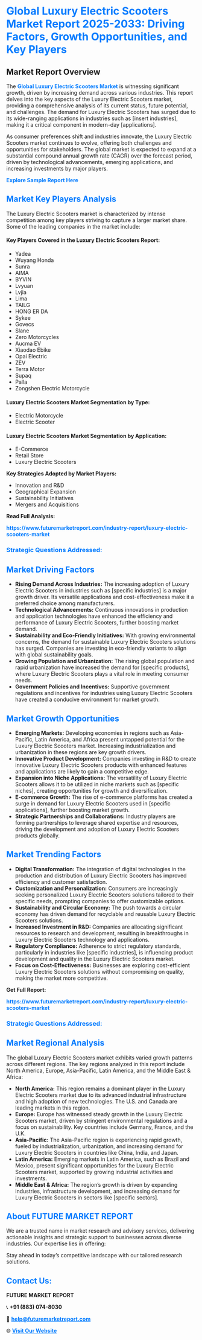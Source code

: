 <h1 style="color: #007BFF;">Global Luxury Electric Scooters Market Report 2025-2033: Driving Factors, Growth Opportunities, and Key Players</h1>

<section id="overview">
<h2>Market Report Overview</h2>
<p>The <a href="https://www.futuremarketreport.com/industry-report/luxury-electric-scooters-market" style="color: #007BFF; text-decoration: none;"><strong>Global Luxury Electric Scooters Market</strong></a> is witnessing significant growth, driven by increasing demand across various industries. This report delves into the key aspects of the Luxury Electric Scooters market, providing a comprehensive analysis of its current status, future potential, and challenges. The demand for Luxury Electric Scooters has surged due to its wide-ranging applications in industries such as [insert industries], making it a critical component in modern-day [applications].</p>
<p>As consumer preferences shift and industries innovate, the Luxury Electric Scooters market continues to evolve, offering both challenges and opportunities for stakeholders. The global market is expected to expand at a substantial compound annual growth rate (CAGR) over the forecast period, driven by technological advancements, emerging applications, and increasing investments by major players.</p>
</section>

<section id="overview">
<p><a href="https://www.futuremarketreport.com/request-sample/reportId=126214" style="color: #007BFF; text-decoration: none;"><strong>Explore Sample Report Here</strong></a></p>
</section>

<section id="key-players">
<h2 style="color: #007BFF;">Market Key Players Analysis</h2>
<p>The Luxury Electric Scooters market is characterized by intense competition among key players striving to capture a larger market share. Some of the leading companies in the market include:</p>
<h4>Key Players Covered in the Luxury Electric Scooters Report:</h4>
<ul><li>Yadea</li><li>Wuyang Honda</li><li>Sunra</li><li>AIMA</li><li>BYVIN</li><li>Lvyuan</li><li>Lvjia</li><li>Lima</li><li>TAILG</li><li>HONG ER DA</li><li>Sykee</li><li>Govecs</li><li>Slane</li><li>Zero Motorcycles</li><li>Aucma EV</li><li>Xiaodao Ebike</li><li>Opai Electric</li><li>ZEV</li><li>Terra Motor</li><li>Supaq</li><li>Palla</li><li>Zongshen Electric Motorcycle</li></ul>
<h4>Luxury Electric Scooters Market Segmentation by Type:</h4>
<ul><li>Electric Motorcycle</li><li>Electric Scooter</li></ul>

<h4>Luxury Electric Scooters Market Segmentation by Application:</h4>
<ul><li>E-Commerce</li><li>Retail Store</li><li>Luxury Electric Scooters</li></ul>
<p><strong>Key Strategies Adopted by Market Players:</strong></p>
<ul>
<li>Innovation and R&D</li>
<li>Geographical Expansion</li>
<li>Sustainability Initiatives</li>
<li>Mergers and Acquisitions</li>
</ul>
</section>

<section>
<p><strong>Read Full Analysis: </strong></p><a href="https://www.futuremarketreport.com/industry-report/luxury-electric-scooters-market" style="color: #007BFF; text-decoration: none;"><strong>https://www.futuremarketreport.com/industry-report/luxury-electric-scooters-market</strong></a>
<h3 style="color: #007BFF;">Strategic Questions Addressed:</h3>
</section>

<section id="driving-factors">
<h2 style="color: #007BFF;">Market Driving Factors</h2>
<ul>
<li><strong>Rising Demand Across Industries:</strong> The increasing adoption of Luxury Electric Scooters in industries such as [specific industries] is a major growth driver. Its versatile applications and cost-effectiveness make it a preferred choice among manufacturers.</li>
<li><strong>Technological Advancements:</strong> Continuous innovations in production and application technologies have enhanced the efficiency and performance of Luxury Electric Scooters, further boosting market demand.</li>
<li><strong>Sustainability and Eco-Friendly Initiatives:</strong> With growing environmental concerns, the demand for sustainable Luxury Electric Scooters solutions has surged. Companies are investing in eco-friendly variants to align with global sustainability goals.</li>
<li><strong>Growing Population and Urbanization:</strong> The rising global population and rapid urbanization have increased the demand for [specific products], where Luxury Electric Scooters plays a vital role in meeting consumer needs.</li>
<li><strong>Government Policies and Incentives:</strong> Supportive government regulations and incentives for industries using Luxury Electric Scooters have created a conducive environment for market growth.</li>
</ul>
</section>

<section id="growth-opportunities">
<h2 style="color: #007BFF;">Market Growth Opportunities</h2>
<ul>
<li><strong>Emerging Markets:</strong> Developing economies in regions such as Asia-Pacific, Latin America, and Africa present untapped potential for the Luxury Electric Scooters market. Increasing industrialization and urbanization in these regions are key growth drivers.</li>
<li><strong>Innovative Product Development:</strong> Companies investing in R&D to create innovative Luxury Electric Scooters products with enhanced features and applications are likely to gain a competitive edge.</li>
<li><strong>Expansion into Niche Applications:</strong> The versatility of Luxury Electric Scooters allows it to be utilized in niche markets such as [specific niches], creating opportunities for growth and diversification.</li>
<li><strong>E-commerce Growth:</strong> The rise of e-commerce platforms has created a surge in demand for Luxury Electric Scooters used in [specific applications], further boosting market growth.</li>
<li><strong>Strategic Partnerships and Collaborations:</strong> Industry players are forming partnerships to leverage shared expertise and resources, driving the development and adoption of Luxury Electric Scooters products globally.</li>
</ul>
</section>

<section id="trending-factors">
<h2 style="color: #007BFF;">Market Trending Factors</h2>
<ul>
<li><strong>Digital Transformation:</strong> The integration of digital technologies in the production and distribution of Luxury Electric Scooters has improved efficiency and customer satisfaction.</li>
<li><strong>Customization and Personalization:</strong> Consumers are increasingly seeking personalized Luxury Electric Scooters solutions tailored to their specific needs, prompting companies to offer customizable options.</li>
<li><strong>Sustainability and Circular Economy:</strong> The push towards a circular economy has driven demand for recyclable and reusable Luxury Electric Scooters solutions.</li>
<li><strong>Increased Investment in R&D:</strong> Companies are allocating significant resources to research and development, resulting in breakthroughs in Luxury Electric Scooters technology and applications.</li>
<li><strong>Regulatory Compliance:</strong> Adherence to strict regulatory standards, particularly in industries like [specific industries], is influencing product development and quality in the Luxury Electric Scooters market.</li>
<li><strong>Focus on Cost-Effectiveness:</strong> Businesses are exploring cost-efficient Luxury Electric Scooters solutions without compromising on quality, making the market more competitive.</li>
</ul>
</section>

<section>
<p><strong>Get Full Report: </strong></p><a href="https://www.futuremarketreport.com/industry-report/luxury-electric-scooters-market" style="color: #007BFF; text-decoration: none;"><strong>https://www.futuremarketreport.com/industry-report/luxury-electric-scooters-market</strong></a>
<h3 style="color: #007BFF;">Strategic Questions Addressed:</h3>
</section>


<section id="regional-analysis">
<h2 style="color: #007BFF;">Market Regional Analysis</h2>
<p>The global Luxury Electric Scooters market exhibits varied growth patterns across different regions. The key regions analyzed in this report include North America, Europe, Asia-Pacific, Latin America, and the Middle East & Africa:</p>
<ul>
<li><strong>North America:</strong> This region remains a dominant player in the Luxury Electric Scooters market due to its advanced industrial infrastructure and high adoption of new technologies. The U.S. and Canada are leading markets in this region.</li>
<li><strong>Europe:</strong> Europe has witnessed steady growth in the Luxury Electric Scooters market, driven by stringent environmental regulations and a focus on sustainability. Key countries include Germany, France, and the U.K.</li>
<li><strong>Asia-Pacific:</strong> The Asia-Pacific region is experiencing rapid growth, fueled by industrialization, urbanization, and increasing demand for Luxury Electric Scooters in countries like China, India, and Japan.</li>
<li><strong>Latin America:</strong> Emerging markets in Latin America, such as Brazil and Mexico, present significant opportunities for the Luxury Electric Scooters market, supported by growing industrial activities and investments.</li>
<li><strong>Middle East & Africa:</strong> The region’s growth is driven by expanding industries, infrastructure development, and increasing demand for Luxury Electric Scooters in sectors like [specific sectors].</li>
</ul>
</section>

<footer>
<h2 style="color: #007BFF;">About FUTURE MARKET REPORT</h2>
<p>We are a trusted name in market research and advisory services, delivering actionable insights and strategic support to businesses across diverse industries. Our expertise lies in offering:</p>

<p>Stay ahead in today’s competitive landscape with our tailored research solutions.</p>

<h2 style="color: #007BFF;">Contact Us:</h2>
<p><strong>FUTURE MARKET REPORT</strong></p>
<p>📞 <strong>+91 (883) 074-8030</strong></p>
<p>📧 <strong><a href="mailto:help@futuremarketreport.com" style="color: #007BFF;">help@futuremarketreport.com</a></strong></p>
<p>🌐 <strong><a href="https://www.futuremarketreport.com/" style="color: #007BFF;">Visit Our Website</a></strong></p>
</footer>